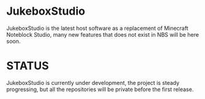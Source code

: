 # JukeboxStudio
JukeboxStudio is the latest host software as a replacement of Minecraft Noteblock Studio, many new features that does not exist in NBS will be here soon.

# STATUS
JukeboxStudio is currently under development, the project is steady progressing, but all the repositories will be private before the first release.

